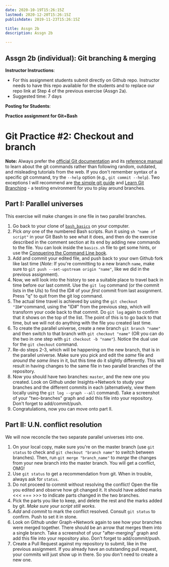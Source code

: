 ```yaml
---
date: 2020-10-19T15:26:15Z
lastmod: 2020-12-20T15:26:15Z 
publishdate: 2019-11-23T15:26:15Z

title: Assgn 2b
description: Assgn 2b

---
```


## Assgn 2b (individual): Git branching & merging

**Instructor Instructions**: 
* For this assignment students submit directly on Github repo. Instructor needs to have this repo available for the students and to replace our repo link at Step 4 of the previous exercise (Assgn 2a).
* Suggested time: 7 days

**Posting for Students**:

**Practice assignment for Git+Bash**

# Git Practice #2: Checkout and branch

**Note:** Always prefer the [official Git documentation](https://git-scm.com/doc) and its [reference manual](https://git-scm.com/docs) to learn about the git commands rather than following random, outdated, and misleading tutorials from the web. If you don't remember syntax of a specific git command, try the `--help` option (e.g., `git commit --help`). Two exceptions I will recommend are [the simple git guide](http://rogerdudler.github.io/git-guide/) and [Learn Git Branching](http://learngitbranching.js.org/) - a testing environment for you to play around branches.

## Part I: Parallel universes

This exercise will make changes in one file in two parallel branches. 

1. Go back to your clone of [`bash_basics`](https://github.com/cengique/bash_basics) on your computer.
2. Pick _any_ one of the numbered Bash scripts. Run it using `sh "name of script"` in your Git Bash to see what it does, and then do the exercise described in the comment section at its end by adding new commands to the file. You can look inside the `basics.sh` file to get some hints, or use the [Conquering the Command Line book](http://conqueringthecommandline.com/).
3. Add and commit your edited file, and push back to your own Github fork like last time (_Note_: If you're committing to a new branch `name`, make sure to `git push --set-upstream origin "name"`, like we did in the previous assignment).
4. Now, we will look into the history to see a suitable place to travel back in time before our last commit. Use the `git log` command (or the commit lists in the UIs) to find the ID# of your _first_ commit from last assignment. Press "q" to quit from the git log command.
5. The actual time travel is achieved by using the `git checkout "ID#"`command, using the "ID#" from the previous step,  which will transform your code back to that commit. Do `git log` again to confirm that it shows on the top of the list. The point of this is to go back to that time, but we will not do anything with the file you created last time.
6. To create the parallel universe, create a new branch `git branch "name"` and then switch to that branch with `git checkout "name"` (OR you can do the two in one step with `git checkout -b "name"`). Notice the dual use for the `git checkout` command.
7. Re-do steps 2-3, which will be happening on the new branch, that is in the parallel universe. Make sure you pick and edit the _same_ file and _around the same lines_ in it, but this time do it slightly differently. This will result in having changes to the same file in two parallel branches of the repository.
8. Now you should have two branches: `master`, and the new one you created. Look on Github under Insights->Network to study your branches and the different commits in each (alternatively, view them locally using the `git log --graph --all` command). Take a screenshot of your "two-branches" graph and add this file into your repository. Don't forget to add/commit/push.
9. Congratulations, now you can move onto part II.

## Part II: U.N. conflict resolution

We will now reconcile the two separate parallel universes into one.

1. On your local copy, make sure you're on the master branch (use `git status` to check and `git checkout "branch name"` to switch between branches). Then, run `git merge "branch_name"` to _merge_ the changes from your new branch into the master branch. You will get a conflict, OMG!
2. Use `git status` to get a recommendation from git. When in trouble, always ask for `status`.
3. Do not proceed to commit without resolving the conflict! Open the file you edited and observe how git changed it. It should have added marks <<< === >>> to indicate parts changed in the two branches.
4. Pick the parts you like to keep, and delete the rest and the marks added by git. _Make sure your script still works_.
5. _Add_ and _commit_ to mark the conflict resolved. Consult `git status` to confirm. Push to set it in stone.
6. Look on Github under Graph->Network again to see how your branches were merged together. There should be an arrow that merges them into a single branch. Take a screenshot of your "after-merging" graph and add this file into your repository also. Don't forget to add/commit/push.
7. Create a Pull Request against my repository to submit, like in the previous assignment. If you already have an outstanding pull request, your commits will just show up in there. So you don't need to create a new one.

